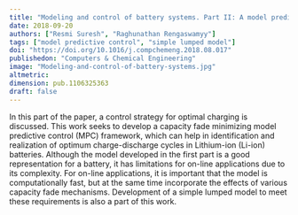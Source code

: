 ```yaml
---
title: "Modeling and control of battery systems. Part II: A model predictive controller for optimal charging"
date: 2018-09-20
authors: ["Resmi Suresh", "Raghunathan Rengaswamyy"]
tags: ["model predictive control", "simple lumped model"] 
doi: "https://doi.org/10.1016/j.compchemeng.2018.08.017"
publishedon: "Computers & Chemical Engineering"
image: "Modeling-and-control-of-battery-systems.jpg"
altmetric: 
dimension: pub.1106325363
draft: false
---
```

In this part of the paper, a control strategy for optimal charging is discussed. This work seeks to develop a capacity fade minimizing model predictive control (MPC) framework, which can help in identification and realization of optimum charge-discharge cycles in Lithium-ion (Li-ion) batteries. Although the model developed in the first part is a good representation for a battery, it has limitations for on-line applications due to its complexity. For on-line applications, it is important that the model is computationally fast, but at the same time incorporate the effects of various capacity fade mechanisms. Development of a simple lumped model to meet these requirements is also a part of this work.